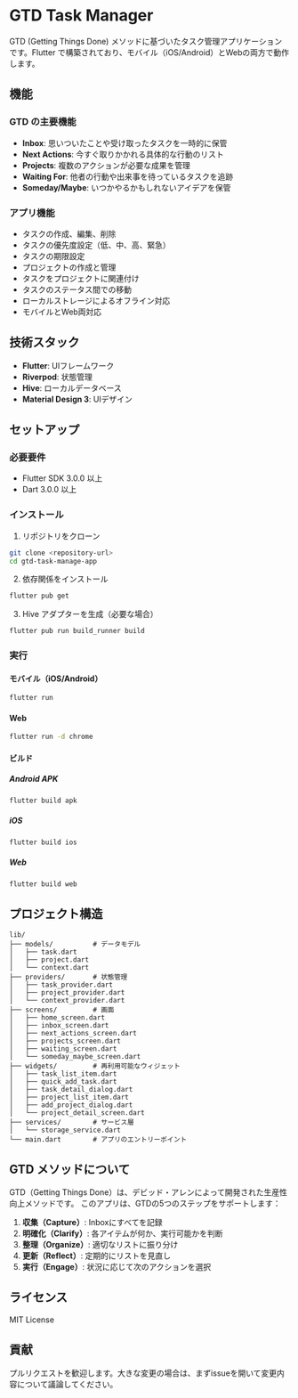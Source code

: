 # GTD Task Manager

GTD (Getting Things Done) メソッドに基づいたタスク管理アプリケーションです。Flutter で構築されており、モバイル（iOS/Android）とWebの両方で動作します。

## 機能

### GTD の主要機能
- **Inbox**: 思いついたことや受け取ったタスクを一時的に保管
- **Next Actions**: 今すぐ取りかかれる具体的な行動のリスト
- **Projects**: 複数のアクションが必要な成果を管理
- **Waiting For**: 他者の行動や出来事を待っているタスクを追跡
- **Someday/Maybe**: いつかやるかもしれないアイデアを保管

### アプリ機能
- タスクの作成、編集、削除
- タスクの優先度設定（低、中、高、緊急）
- タスクの期限設定
- プロジェクトの作成と管理
- タスクをプロジェクトに関連付け
- タスクのステータス間での移動
- ローカルストレージによるオフライン対応
- モバイルとWeb両対応

## 技術スタック

- **Flutter**: UIフレームワーク
- **Riverpod**: 状態管理
- **Hive**: ローカルデータベース
- **Material Design 3**: UIデザイン

## セットアップ

### 必要要件
- Flutter SDK 3.0.0 以上
- Dart 3.0.0 以上

### インストール

1. リポジトリをクローン
```bash
git clone <repository-url>
cd gtd-task-manage-app
```

2. 依存関係をインストール
```bash
flutter pub get
```

3. Hive アダプターを生成（必要な場合）
```bash
flutter pub run build_runner build
```

### 実行

#### モバイル（iOS/Android）
```bash
flutter run
```

#### Web
```bash
flutter run -d chrome
```

#### ビルド

##### Android APK
```bash
flutter build apk
```

##### iOS
```bash
flutter build ios
```

##### Web
```bash
flutter build web
```

## プロジェクト構造

```
lib/
├── models/          # データモデル
│   ├── task.dart
│   ├── project.dart
│   └── context.dart
├── providers/       # 状態管理
│   ├── task_provider.dart
│   ├── project_provider.dart
│   └── context_provider.dart
├── screens/         # 画面
│   ├── home_screen.dart
│   ├── inbox_screen.dart
│   ├── next_actions_screen.dart
│   ├── projects_screen.dart
│   ├── waiting_screen.dart
│   └── someday_maybe_screen.dart
├── widgets/         # 再利用可能なウィジェット
│   ├── task_list_item.dart
│   ├── quick_add_task.dart
│   ├── task_detail_dialog.dart
│   ├── project_list_item.dart
│   ├── add_project_dialog.dart
│   └── project_detail_screen.dart
├── services/        # サービス層
│   └── storage_service.dart
└── main.dart        # アプリのエントリーポイント
```

## GTD メソッドについて

GTD（Getting Things Done）は、デビッド・アレンによって開発された生産性向上メソッドです。
このアプリは、GTDの5つのステップをサポートします：

1. **収集（Capture）**: Inboxにすべてを記録
2. **明確化（Clarify）**: 各アイテムが何か、実行可能かを判断
3. **整理（Organize）**: 適切なリストに振り分け
4. **更新（Reflect）**: 定期的にリストを見直し
5. **実行（Engage）**: 状況に応じて次のアクションを選択

## ライセンス

MIT License

## 貢献

プルリクエストを歓迎します。大きな変更の場合は、まずissueを開いて変更内容について議論してください。
